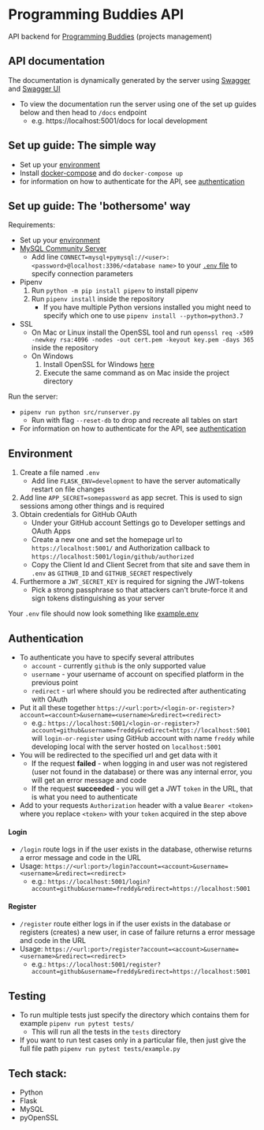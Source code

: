 # Programming Buddies API

API backend for [Programming Buddies](https://github.com/ProgrammingBuddies/programmingbuddies-ui) (projects management)

## API documentation
The documentation is dynamically generated by the server using [Swagger](https://swagger.io) and [Swagger UI](https://swagger.io/tools/swagger-ui/)
- To view the documentation run the server using one of the set up guides below and then head to `/docs` endpoint
    - e.g. https://localhost:5001/docs for local development

## Set up guide: The simple way

- Set up your [environment](#environment)
- Install [docker-compose](https://docs.docker.com/compose/install/) and do `docker-compose up`
- for information on how to authenticate for the API, see [authentication](#authentication)

## Set up guide: The 'bothersome' way

Requirements:

- Set up your [environment](#environment)
- [MySQL Community Server](`https://dev.mysql.com/downloads/mysql/`)
    - Add line `CONNECT=mysql+pymysql://<user>:<password>@localhost:3306/<database name>` to your [`.env` file](#environment) to specify connection parameters
- Pipenv
    1. Run `python -m pip install pipenv` to install pipenv
    2. Run `pipenv install` inside the repository
        - If you have multiple Python versions installed you might need to specify which one to use `pipenv install --python=python3.7`
- SSL
    - On Mac or Linux install the OpenSSL tool and run `openssl req -x509 -newkey rsa:4096 -nodes -out cert.pem -keyout key.pem -days 365` inside the repository
    - On Windows
        1. Install OpenSSL for Windows [here](https://slproweb.com/products/Win32OpenSSL.html)
        2. Execute the same command as on Mac inside the project directory

Run the server:
- `pipenv run python src/runserver.py`
    - Run with flag `--reset-db` to drop and recreate all tables on start
- For information on how to authenticate for the API, see [authentication](#authentication)

## Environment

1. Create a file named `.env`
    - Add line `FLASK_ENV=development` to have the server automatically restart on file changes
2. Add line `APP_SECRET=somepassword` as app secret. This is used to sign sessions among other things and is required
3. Obtain credentials for GitHub OAuth
    - Under your GitHub account Settings go to Developer settings and OAuth Apps
    - Create a new one and set the homepage url to `https://localhost:5001/` and Authorization callback to `https://localhost:5001/login/github/authorized`
    - Copy the Client Id and Client Secret from that site and save them in `.env` as `GITHUB_ID` and `GITHUB_SECRET` respectively
4. Furthermore a `JWT_SECRET_KEY` is required for signing the JWT-tokens
    - Pick a strong passphrase so that attackers can't brute-force it and sign tokens distinguishing as your server

Your `.env` file should now look something like [example.env](https://github.com/ProgrammingBuddies/programmingbuddies-api/blob/develop/example.env)

## Authentication
- To authenticate you have to specify several attributes
    - `account` - currently `github` is the only supported value
    - `username` - your username of account on specified platform in the previous point
    - `redirect` - url where should you be redirected after authenticating with OAuth
- Put it all these together `https://<url:port>/<login-or-register>?account=<account>&username=<username>&redirect=<redirect>`
    - e.g.: `https://localhost:5001/<login-or-register>?account=github&username=freddy&redirect=https://localhost:5001` will `login-or-register` using GitHub account with name `freddy` while developing local with the server hosted on `localhost:5001`
- You will be redirected to the specified url and get data with it
    - If the request **failed** - when logging in and user was not registered (user not found in the database) or there was any internal error, you will get an error message and code
    - If the request **succeeded** - you will get a JWT `token` in the URL, that is what you need to authenticate
- Add to your requests `Authorization` header with a value `Bearer <token>` where you replace `<token>` with your `token` acquired in the step above
#### Login
- `/login` route logs in if the user exists in the database, otherwise returns a error message and code in the URL
- Usage: `https://<url:port>/login?account=<account>&username=<username>&redirect=<redirect>`
    - e.g.: `https://localhost:5001/login?account=github&username=freddy&redirect=https://localhost:5001`

#### Register
- `/register` route either logs in if the user exists in the database or registers (creates) a new user, in case of failure returns a error message and code in the URL
- Usage: `https://<url:port>/register?account=<account>&username=<username>&redirect=<redirect>`
    - e.g.: `https://localhost:5001/register?account=github&username=freddy&redirect=https://localhost:5001`

## Testing

- To run multiple tests just specify the directory which contains them for example `pipenv run pytest tests/`
    - This will run all the tests in the `tests` directory
- If you want to run test cases only in a particular file, then just give the full file path `pipenv run pytest tests/example.py`

## Tech stack:

- Python
- Flask
- MySQL
- pyOpenSSL
